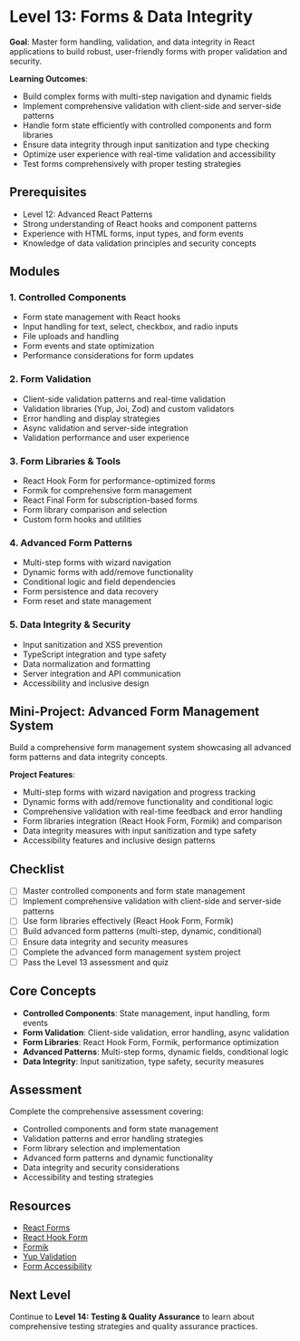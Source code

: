 # Level 13: Forms & Data Integrity

**Goal**: Master form handling, validation, and data integrity in React applications to build robust, user-friendly forms with proper validation and security.

**Learning Outcomes**:
- Build complex forms with multi-step navigation and dynamic fields
- Implement comprehensive validation with client-side and server-side patterns
- Handle form state efficiently with controlled components and form libraries
- Ensure data integrity through input sanitization and type checking
- Optimize user experience with real-time validation and accessibility
- Test forms comprehensively with proper testing strategies

## Prerequisites
- Level 12: Advanced React Patterns
- Strong understanding of React hooks and component patterns
- Experience with HTML forms, input types, and form events
- Knowledge of data validation principles and security concepts

## Modules

### 1. Controlled Components
- Form state management with React hooks
- Input handling for text, select, checkbox, and radio inputs
- File uploads and handling
- Form events and state optimization
- Performance considerations for form updates

### 2. Form Validation
- Client-side validation patterns and real-time validation
- Validation libraries (Yup, Joi, Zod) and custom validators
- Error handling and display strategies
- Async validation and server-side integration
- Validation performance and user experience

### 3. Form Libraries & Tools
- React Hook Form for performance-optimized forms
- Formik for comprehensive form management
- React Final Form for subscription-based forms
- Form library comparison and selection
- Custom form hooks and utilities

### 4. Advanced Form Patterns
- Multi-step forms with wizard navigation
- Dynamic forms with add/remove functionality
- Conditional logic and field dependencies
- Form persistence and data recovery
- Form reset and state management

### 5. Data Integrity & Security
- Input sanitization and XSS prevention
- TypeScript integration and type safety
- Data normalization and formatting
- Server integration and API communication
- Accessibility and inclusive design

## Mini-Project: Advanced Form Management System
Build a comprehensive form management system showcasing all advanced form patterns and data integrity concepts.

**Project Features**:
- Multi-step forms with wizard navigation and progress tracking
- Dynamic forms with add/remove functionality and conditional logic
- Comprehensive validation with real-time feedback and error handling
- Form libraries integration (React Hook Form, Formik) and comparison
- Data integrity measures with input sanitization and type safety
- Accessibility features and inclusive design patterns

## Checklist
- [ ] Master controlled components and form state management
- [ ] Implement comprehensive validation with client-side and server-side patterns
- [ ] Use form libraries effectively (React Hook Form, Formik)
- [ ] Build advanced form patterns (multi-step, dynamic, conditional)
- [ ] Ensure data integrity and security measures
- [ ] Complete the advanced form management system project
- [ ] Pass the Level 13 assessment and quiz

## Core Concepts
- **Controlled Components**: State management, input handling, form events
- **Form Validation**: Client-side validation, error handling, async validation
- **Form Libraries**: React Hook Form, Formik, performance optimization
- **Advanced Patterns**: Multi-step forms, dynamic fields, conditional logic
- **Data Integrity**: Input sanitization, type safety, security measures

## Assessment
Complete the comprehensive assessment covering:
- Controlled components and form state management
- Validation patterns and error handling strategies
- Form library selection and implementation
- Advanced form patterns and dynamic functionality
- Data integrity and security considerations
- Accessibility and testing strategies

## Resources
- [React Forms](https://reactjs.org/docs/forms.html)
- [React Hook Form](https://react-hook-form.com/)
- [Formik](https://formik.org/)
- [Yup Validation](https://github.com/jquense/yup)
- [Form Accessibility](https://webaim.org/techniques/forms/)

## Next Level
Continue to **Level 14: Testing & Quality Assurance** to learn about comprehensive testing strategies and quality assurance practices.

